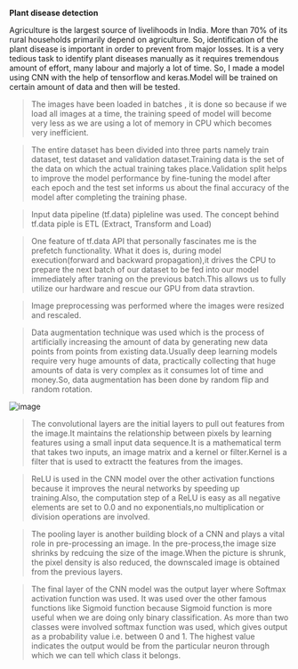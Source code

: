 **Plant disease detection**

Agriculture is the largest source of livelihoods in India. More than 70% of its rural households primarily depend on agriculture. So, identification of the plant disease is important in order to prevent from major losses. It is a very tedious task to identify plant diseases manually as it requires tremendous amount of effort, many labour and majorly a lot of time. So, I made a model using CNN with the help of tensorflow and keras.Model will be trained on certain amount of data and then will be tested.

> The images have been loaded in batches , it is done so because if we load all images at a time, the training speed of model will become very less as we are using a lot of memory in CPU which becomes very inefficient.

> The entire dataset has been divided into three parts namely train dataset, test dataset and validation dataset.Training data is the set of the data on which the actual training takes place.Validation split helps to improve the model performance by fine-tuning the model after each epoch and the test set informs us about the final accuracy of the model after completing the training phase.

> Input data pipeline (tf.data) pipleline was used. The concept behind tf.data piple is ETL (Extract, Transform and Load)

> One feature of tf.data API that personally fascinates me is the prefetch functionality. What it does is, during model execution(forward and backward propagation),it drives the CPU to prepare the next batch of our dataset to be fed into our model immediately after traning on the previous batch.This allows us to fully utilize our hardware and rescue our GPU from data stravtion.

> Image preprocessing was performed where the images were resized and rescaled.

> Data augmentation technique was used which is the process of artificially increasing the amount of data by generating new data points from points from existing data.Usually deep learning models require very huge amounts of data, practically collecting that huge amounts of data is very complex as it consumes lot of time and money.So, data augmentation has been done by random flip and random rotation.

![image](https://user-images.githubusercontent.com/109072424/207683040-24f409d5-89a5-41a3-b831-458ef6d7f05a.png)

> The convolutional layers are the initial layers to pull out features from the image.It maintains the relationship between pixels by learning features using a small input data sequence.It is a mathematical term that takes two inputs, an image matrix and a kernel or filter.Kernel is a filter that is used to extractt the features from the images.

> ReLU is used in the CNN model over the other activation functions because it improves the neural networks by speeding up training.Also, the computation step of a ReLU is easy as all negative elements are set to 0.0 and no exponentials,no  multiplication or division operations are involved.

> The pooling layer is another building block of a CNN and plays a vital role in pre-processing an image. In the pre-process,the image size shrinks by redcuing the size of the image.When the picture is shrunk, the pixel density is also reduced, the downscaled image is obtained from the previous layers.

> The final layer of the CNN model was the output layer where Softmax activation function was used. It was used over the other famous functions like Sigmoid function because Sigmoid function is more useful when we are doing only binary classification. As more than two classes were involved softmax function was used, which gives output as a probability value i.e. between 0 and 1. The highest value indicates the output would be from the particular neuron through which we can tell which class it belongs.


